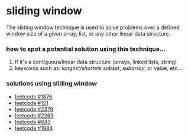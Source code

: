 # sliding window
The sliding window technique is used to solve problems over a defined window size of a given array, list, or any other linear data structure.
 
### how to spot a potential solution using this technique...
1. If it's a contiguous/linear data structure (arrays, linked lists, string)
2. keywords such as: *longest/shortets subset*, *subarray*, or value, etc...

### solutions using sliding window
- [leetcode #1876](#https://github.com/lareenmelo/algorithms-queen/blob/main/other/solutions/leetcode_1876.swift)
- [leetcode #121](#https://github.com/lareenmelo/algorithms-queen/blob/main/other/solutions/leetcode_121.swift)
- [leetcode #2379](#https://github.com/lareenmelo/algorithms-queen/blob/main/other/solutions/leetcode_2379.swift)
- [leetcode #2269](#https://github.com/lareenmelo/algorithms-queen/blob/main/other/solutions/leetcode_2269.swift)
- [leetcode #643](#https://github.com/lareenmelo/algorithms-queen/blob/main/other/solutions/leetcode_643.swift)
- [leetcode #1984](#https://github.com/lareenmelo/algorithms-queen/blob/main/other/solutions/leetcode_1984.swift)
